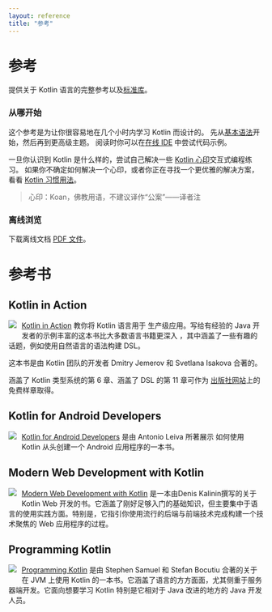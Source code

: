 ```yaml
---
layout: reference
title: "参考"
---
```


# 参考

提供关于 Kotlin 语言的完整参考以及[标准库](/api/latest/jvm/stdlib/index.html)。


### 从哪开始

这个参考是为让你很容易地在几个小时内学习 Kotlin 而设计的。
先从[基本语法](basic-syntax.html)开始，然后再到更高级主题。
阅读时你可以在[在线 IDE](http://try.kotlinlang.org/) 中尝试代码示例。

一旦你认识到 Kotlin 是什么样的，尝试自己解决一些 [Kotlin 心印](/docs/tutorials/koans.html)交互式编程练习。
如果你不确定如何解决一个心印，或者你正在寻找一个更优雅的解决方案，看看 [Kotlin 习惯用法](idioms.html)。
> 心印：Koan，佛教用语，不建议译作“公案”——译者注

### 离线浏览
下载离线文档 [PDF 文件](https://kotlin-zhcn.github.io/docs/kotlin-docs.pdf)。

# 参考书

## Kotlin in Action

   <a href="https://manning.com/books/kotlin-in-action"><img src="{{ site.baseurl }}/assets/images/kotlin-in-action.png" style="float: left; margin-right: 10px; margin-bottom: 10px;"></a>

[Kotlin in Action](https://manning.com/books/kotlin-in-action) 教你将 Kotlin 语言用于
生产级应用。写给有经验的 Java 开发者的示例丰富的这本书比大多数语言书籍更深入
，其中涵盖了一些有趣的话题，例如使用自然语言的语法构建 DSL。

这本书是由 Kotlin 团队的开发者 Dmitry Jemerov 和 Svetlana Isakova 合著的。

涵盖了 Kotlin 类型系统的第 6 章、涵盖了 DSL 的第 11 章可作为
[出版社网站](https://www.manning.com/books/kotlin-in-action#downloads)上的免费样章取得。

<h2 style="clear: left">Kotlin for Android Developers</h2>

  <a href="https://leanpub.com/kotlin-for-android-developers"><img src="{{ site.baseurl }}/assets/images/kotlin-for-android-developers.png" style="float: left; margin-right: 10px; margin-bottom: 10px;"></a>

[Kotlin for Android Developers](https://leanpub.com/kotlin-for-android-developers) 是由 Antonio Leiva 所著展示
如何使用 Kotlin 从头创建一个 Android 应用程序的一本书。

<h2 style="clear: left">Modern Web Development with Kotlin</h2>

  <a href="https://leanpub.com/modern-web-development-with-kotlin"><img src="{{ site.baseurl }}/assets/images/mwdwk.jpg" style="float: left; margin-right: 10px; margin-bottom: 10px;"></a>

[Modern Web Development with Kotlin](https://leanpub.com/modern-web-development-with-kotlin) 是一本由Denis Kalinin撰写的关于 Kotlin Web 开发的书。它涵盖了刚好足够入门的基础知识，但主要集中于语言的使用实践方面。特别是，它指引你使用流行的后端与前端技术完成构建一个技术聚焦的 Web 应用程序的过程。


<h2 style="clear: left">Programming Kotlin</h2>

  <a href="https://www.packtpub.com/application-development/programming-kotlin"><img src="{{ site.baseurl }}/assets/images/programming-kotlin.png" style="float: left; margin-right: 10px; margin-bottom: 10px;"></a>

[Programming Kotlin](https://www.packtpub.com/application-development/programming-kotlin) 是由 Stephen Samuel 和 Stefan Bocutiu 合著的关于在 JVM 上使用 Kotlin 的一本书。它涵盖了语言的方方面面，尤其侧重于服务器端开发。它面向想要学习 Kotlin 特别是它相对于 Java 改进的地方的 Java 开发人员。
